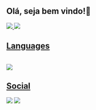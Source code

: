 ## Olá, seja bem vindo!👋

<div>
  <a href="https://beacons.io/Reisdrj">
  <img src="https://github-readme-stats.vercel.app/api?username=Reisdrj&count_private=true&show_icons=true&theme=github_dark"/>
  <img src="https://github-readme-stats.vercel.app/api/top-langs/?username=Reisdrj&layout=compact&langs_count=16&theme=github_dark"/>
</div>
 
 ## Languages
 
<div style="display: in-line block"><br>
    <img align="center" src="https://img.shields.io/badge/C-00599C?style=for-the-badge&logo=c&logoColor=white">
</div>
  
## Social
  
<div>
  <a href="https://instagram.com/davi_dos_reis" target="_blank"><img src="https://img.shields.io/badge/@davi_dos_reis-E4405F?style=for-the-badge&logo=instagram&logoColor=white" target="_blank"></a> 
  <a href="https://twitter.com/Davi_Reis03" target="_blank"><img src="https://img.shields.io/badge/@Davi_Reis03-1DA1F2?style=for-the-badge&logo=twitter&logoColor=white" target ="_blank"><a/>
</div>

